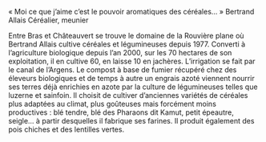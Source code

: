 « Moi ce que j’aime c’est le pouvoir aromatiques des céréales… » 
 Bertrand Allais
Céréalier, meunier

Entre Bras et Châteauvert se trouve le domaine de la Rouvière plane où Bertrand Allais cultive céréales et légumineuses depuis 1977. Converti à l’agriculture biologique depuis l’an 2000, sur les 70 hectares de son exploitation, il en cultive 60, en laisse 10 en jachères. L’irrigation se fait par le canal de l’Argens. 
Le compost à base de fumier récupéré chez des éleveurs biologiques et de temps à autre un engrais azoté viennent nourrir ses terres déjà enrichies en azote par la culture de légumineuses telles que luzerne et sainfoin.
Il choisit de cultiver d’anciennes variétés de céréales plus adaptées au climat, plus goûteuses mais forcément moins productives : blé tendre, blé des Pharaons dit Kamut, petit épeautre, seigle… à partir desquelles il fabrique ses farines. Il produit également des pois chiches et des lentilles vertes.

